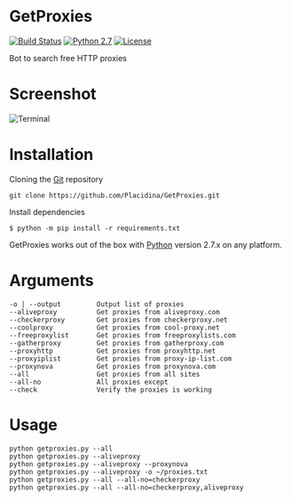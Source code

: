 # GetProxies
[![Build Status](https://travis-ci.org/Placidina/GetProxies.svg?branch=master)](https://travis-ci.org/Placidina/GetProxies) [![Python 2.7](https://img.shields.io/badge/python-2.7-yellow.svg)](https://www.python.org/) [![License](https://img.shields.io/badge/license-GPLv3-red.svg)](https://github.com/Placidina/GetProxies/blob/master/LICENSE)

Bot to search free HTTP proxies

# Screenshot
![Terminal](https://i.imgur.com/znTV1Cg.png)

# Installation
Cloning the [Git](https://github.com/Placidina/GetProxies) repository
````
git clone https://github.com/Placidina/GetProxies.git
````
Install dependencies
```
$ python -m pip install -r requirements.txt
```
GetProxies works out of the box with [Python](http://www.python.org/download/) version 2.7.x on any platform.

# Arguments
```
-o | --output         Output list of proxies
--aliveproxy          Get proxies from aliveproxy.com
--checkerproxy        Get proxies from checkerproxy.net
--coolproxy           Get proxies from cool-proxy.net
--freeproxylist       Get proxies from freeproxylists.com
--gatherproxy         Get proxies from gatherproxy.com
--proxyhttp           Get proxies from proxyhttp.net
--proxyiplist         Get proxies from proxy-ip-list.com
--proxynova           Get proxies from proxynova.com
--all                 Get proxies from all sites
--all-no              All proxies except
--check               Verify the proxies is working
```

# Usage
```
python getproxies.py --all
python getproxies.py --aliveproxy
python getproxies.py --aliveproxy --proxynova
python getproxies.py --aliveproxy -o ~/proxies.txt
python getproxies.py --all --all-no=checkerproxy
python getproxies.py --all --all-no=checkerproxy,aliveproxy
```